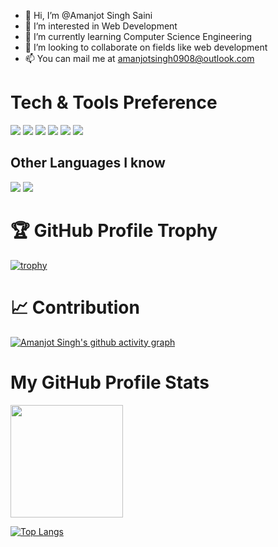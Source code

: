 - 👋 Hi, I’m @Amanjot Singh Saini
- 👀 I’m interested in Web Development
- 🌱 I’m currently learning Computer Science Engineering
- 💞️ I’m looking to collaborate on fields like web development
- 📫 You can mail me at amanjotsingh0908@outlook.com

<!---
AmanjotSingh0908/AmanjotSingh0908 is a ✨ special ✨ repository because its `README.md` (this file) appears on your GitHub profile.
You can click the Preview link to take a look at your changes.
--->
# Tech & Tools Preference

<img src="https://img.shields.io/badge/-JavaScript-eed718?style=flat&logo=javascript&logoColor=ffffff">
<img src = "https://img.shields.io/badge/-HTML5-E34F26?style=flat&logo=html5&logoColor=white"> <img src = "https://img.shields.io/badge/-CSS3-1572B6?style=flat&logo=css3&logoColor=white">
<img src="http://img.shields.io/badge/-Git-F1502F?style=flat&logo=git&logoColor=FFFFFF">
<img src="http://img.shields.io/badge/-Github-000000?style=flat&logo=github&logoColor=FFFFFF">
<img src="http://img.shields.io/badge/-VS%20Code-007ACC?style=flat&logo=visual%20studio%20code&logoColor=white">


## Other Languages I know
<img src="https://img.shields.io/badge/-C%20&%20C++-659ad2?style=flat&logo=c%2B%2B&logoColor=ffffff"> <img src="https://img.shields.io/badge/-Python-black?style=flat&logo=python&logoColor=white">


# 🏆 GitHub Profile Trophy
[![trophy](https://github-profile-trophy.vercel.app/?username=AmanjotSingh0908&theme=dracula&title=Commits)](https://github.com/AmanjotSingh0908)

# 📈 Contribution
[![Amanjot Singh's github activity graph](https://activity-graph.herokuapp.com/graph?username=AmanjotSingh0908&theme=react-dark)](https://github.com/AmanjotSingh0908)

# My GitHub Profile Stats
<img height="180em" src="https://github-readme-stats.vercel.app/api?username=AmanjotSingh0908&hide=contribs,prs&theme=radical&show_icons=true&hide_border=true&&count_private=true&include_all_commits=true" />

[![Top Langs](https://github-readme-stats.vercel.app/api/top-langs/?username=AmanjotSingh0908)](https://github.com/AmanjotSingh0908)

